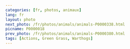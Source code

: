 ```yaml
---
categories: [fr, photos, animaux]
lang: fr
layout: photo
next_photo: /fr/photos/animals/animals-P0000338.html
picname: P0000018
prev_photo: /fr/photos/animals/animals-P0000380.html
tags: [Actions, Green Grass, Warthogs]
---
```

